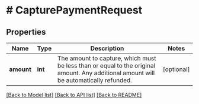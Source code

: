 # # CapturePaymentRequest

## Properties

Name | Type | Description | Notes
------------ | ------------- | ------------- | -------------
**amount** | **int** | The amount to capture, which must be less than or equal to the original amount. Any additional amount will be automatically refunded. | [optional] 

[[Back to Model list]](../../README.md#documentation-for-models) [[Back to API list]](../../README.md#documentation-for-api-endpoints) [[Back to README]](../../README.md)


